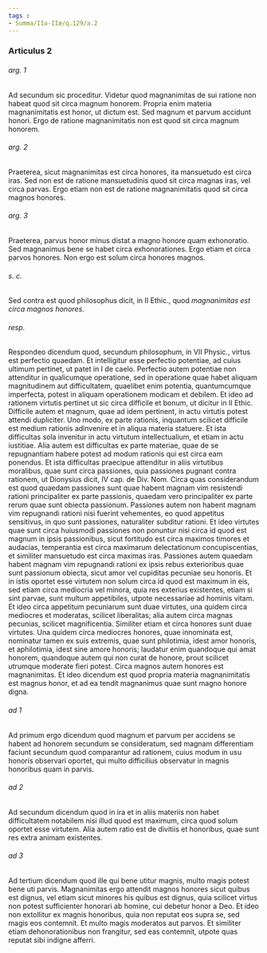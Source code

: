 ```yaml
---
tags : 
- Summa/IIa-IIæ/q.129/a.2
---
```


### Articulus 2

###### arg. 1
Ad secundum sic proceditur. Videtur quod magnanimitas de sui ratione non habeat quod sit circa magnum honorem. Propria enim materia magnanimitatis est honor, ut dictum est. Sed magnum et parvum accidunt honori. Ergo de ratione magnanimitatis non est quod sit circa magnum honorem.

###### arg. 2
Praeterea, sicut magnanimitas est circa honores, ita mansuetudo est circa iras. Sed non est de ratione mansuetudinis quod sit circa magnas iras, vel circa parvas. Ergo etiam non est de ratione magnanimitatis quod sit circa magnos honores.

###### arg. 3
Praeterea, parvus honor minus distat a magno honore quam exhonoratio. Sed magnanimus bene se habet circa exhonorationes. Ergo etiam et circa parvos honores. Non ergo est solum circa honores magnos.

###### s. c.
Sed contra est quod philosophus dicit, in II Ethic., quod *magnanimitas est circa magnos honores*.

###### resp.
Respondeo dicendum quod, secundum philosophum, in VII Physic., virtus est perfectio quaedam. Et intelligitur esse perfectio potentiae, ad cuius ultimum pertinet, ut patet in I de caelo. Perfectio autem potentiae non attenditur in qualicumque operatione, sed in operatione quae habet aliquam magnitudinem aut difficultatem, quaelibet enim potentia, quantumcumque imperfecta, potest in aliquam operationem modicam et debilem. Et ideo ad rationem virtutis pertinet ut sic circa difficile et bonum, ut dicitur in II Ethic. Difficile autem et magnum, quae ad idem pertinent, in actu virtutis potest attendi dupliciter. Uno modo, ex parte rationis, inquantum scilicet difficile est medium rationis adinvenire et in aliqua materia statuere. Et ista difficultas sola invenitur in actu virtutum intellectualium, et etiam in actu iustitiae. Alia autem est difficultas ex parte materiae, quae de se repugnantiam habere potest ad modum rationis qui est circa eam ponendus. Et ista difficultas praecipue attenditur in aliis virtutibus moralibus, quae sunt circa passiones, quia passiones pugnant contra rationem, ut Dionysius dicit, IV cap. de Div. Nom. Circa quas considerandum est quod quaedam passiones sunt quae habent magnam vim resistendi rationi principaliter ex parte passionis, quaedam vero principaliter ex parte rerum quae sunt obiecta passionum. Passiones autem non habent magnam vim repugnandi rationi nisi fuerint vehementes, eo quod appetitus sensitivus, in quo sunt passiones, naturaliter subditur rationi. Et ideo virtutes quae sunt circa huiusmodi passiones non ponuntur nisi circa id quod est magnum in ipsis passionibus, sicut fortitudo est circa maximos timores et audacias, temperantia est circa maximarum delectationum concupiscentias, et similiter mansuetudo est circa maximas iras. Passiones autem quaedam habent magnam vim repugnandi rationi ex ipsis rebus exterioribus quae sunt passionum obiecta, sicut amor vel cupiditas pecuniae seu honoris. Et in istis oportet esse virtutem non solum circa id quod est maximum in eis, sed etiam circa mediocria vel minora, quia res exterius existentes, etiam si sint parvae, sunt multum appetibiles, utpote necessariae ad hominis vitam. Et ideo circa appetitum pecuniarum sunt duae virtutes, una quidem circa mediocres et moderatas, scilicet liberalitas; alia autem circa magnas pecunias, scilicet magnificentia. Similiter etiam et circa honores sunt duae virtutes. Una quidem circa mediocres honores, quae innominata est, nominatur tamen ex suis extremis, quae sunt philotimia, idest amor honoris, et aphilotimia, idest sine amore honoris; laudatur enim quandoque qui amat honorem, quandoque autem qui non curat de honore, prout scilicet utrumque moderate fieri potest. Circa magnos autem honores est magnanimitas. Et ideo dicendum est quod propria materia magnanimitatis est magnus honor, et ad ea tendit magnanimus quae sunt magno honore digna.

###### ad 1
Ad primum ergo dicendum quod magnum et parvum per accidens se habent ad honorem secundum se consideratum, sed magnam differentiam faciunt secundum quod comparantur ad rationem, cuius modum in usu honoris observari oportet, qui multo difficilius observatur in magnis honoribus quam in parvis.

###### ad 2
Ad secundum dicendum quod in ira et in aliis materiis non habet difficultatem notabilem nisi illud quod est maximum, circa quod solum oportet esse virtutem. Alia autem ratio est de divitiis et honoribus, quae sunt res extra animam existentes.

###### ad 3
Ad tertium dicendum quod ille qui bene utitur magnis, multo magis potest bene uti parvis. Magnanimitas ergo attendit magnos honores sicut quibus est dignus, vel etiam sicut minores his quibus est dignus, quia scilicet virtus non potest sufficienter honorari ab homine, cui debetur honor a Deo. Et ideo non extollitur ex magnis honoribus, quia non reputat eos supra se, sed magis eos contemnit. Et multo magis moderatos aut parvos. Et similiter etiam dehonorationibus non frangitur, sed eas contemnit, utpote quas reputat sibi indigne afferri.

